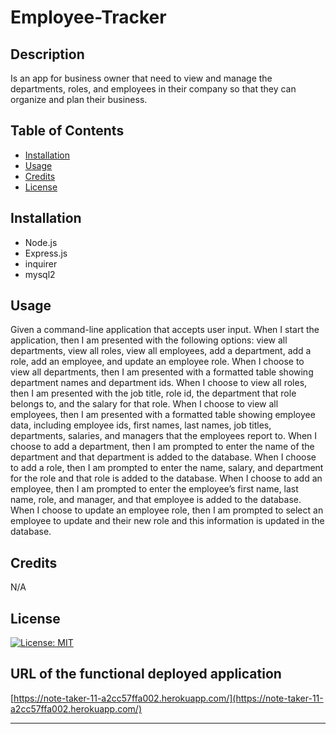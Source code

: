 # Employee-Tracker

## Description
Is an app for business owner that need to view and manage the departments, roles, and employees in their company so that they can organize and plan their business.

## Table of Contents

- [Installation](#installation)
- [Usage](#usage)
- [Credits](#credits)
- [License](#license)

## Installation
- Node.js 
- Express.js 
- inquirer
- mysql2

## Usage
Given a command-line application that accepts user input.
When I start the application,
then I am presented with the following options: view all departments, view all roles, view all employees, add a department, add a role, add an employee, and update an employee role.
When I choose to view all departments,
then I am presented with a formatted table showing department names and department ids.
When I choose to view all roles,
then I am presented with the job title, role id, the department that role belongs to, and the salary for that role.
When I choose to view all employees,
then I am presented with a formatted table showing employee data, including employee ids, first names, last names, job titles, departments, salaries, and managers that the employees report to.
When I choose to add a department,
then I am prompted to enter the name of the department and that department is added to the database.
When I choose to add a role,
then I am prompted to enter the name, salary, and department for the role and that role is added to the database.
When I choose to add an employee,
then I am prompted to enter the employee’s first name, last name, role, and manager, and that employee is added to the database.
When I choose to update an employee role,
then I am prompted to select an employee to update and their new role and this information is updated in the database.

## Credits

N/A

## License

[![License: MIT](https://img.shields.io/badge/License-MIT-yellow.svg)](https://opensource.org/licenses/MIT)

## URL of the functional deployed application
[https://note-taker-11-a2cc57ffa002.herokuapp.com/](https://note-taker-11-a2cc57ffa002.herokuapp.com/)

---